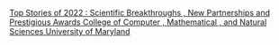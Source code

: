 [Top Stories of 2022 : Scientific Breakthroughs , New Partnerships and Prestigious Awards   College of Computer , Mathematical , and Natural Sciences   University of Maryland](https://qi.tc/qi/110451)